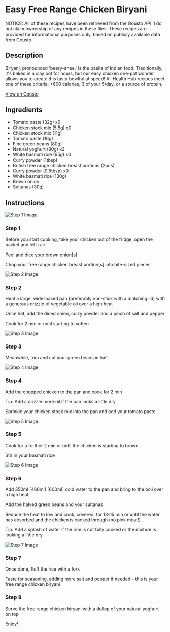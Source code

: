 # Easy Free Range Chicken Biryani

NOTICE: All of these recipes have been retrieved from the Gousto API. I do not claim ownership of any recipes in these files. These recipes are provided for informational purposes only, based on publicly available data from Gousto.

## Description

Biryani, pronounced 'beery-anee,' is the paella of Indian food. Traditionally, it's baked in a clay pot for hours, but our easy chicken one-pot wonder allows you to create this tasty bowlful at speed! All Health Hub recipes meet one of these criteria: <600 calories, 3 of your 5/day, or a source of protein.

[View on Gousto](https://www.gousto.co.uk/recipes/cookbook/easy-free-range-chicken-biryani)

## Ingredients

- Tomato paste (32g) x0
- Chicken stock mix (5.5g) x0
- Chicken stock mix (11g)
- Tomato paste (16g)
- Fine green beans (80g)
- Natural yoghurt (80g) x2
- White basmati rice (65g) x0
- Curry powder (1tbsp)
- British free range chicken breast portions (2pcs)
- Curry powder (0.5tbsp) x0
- White basmati rice (130g)
- Brown onion
- Sultanas (30g)

## Instructions

![Step 1 Image](https://production-media.gousto.co.uk/cms/recipe-step-image/Step-1-1715687132438-x200.jpg)

### Step 1

Before you start cooking, take your chicken out of the fridge, open the packet and let it air

Peel and dice your brown onion[s]

Chop your free range chicken breast portion[s] into bite-sized pieces

![Step 2 Image](https://production-media.gousto.co.uk/cms/recipe-step-image/Step-2-1715687135838-x200.jpg)

### Step 2

Heat a large, wide-based pan (preferably non-stick with a matching lid) with a generous drizzle of vegetable oil over a high heat

Once hot, add the diced onion, curry powder and a pinch of salt and pepper

Cook for 2 min or until starting to soften

![Step 3 Image](https://production-media.gousto.co.uk/cms/recipe-step-image/Step-3-1715687139523-x200.jpg)

### Step 3

Meanwhile, trim and cut your green beans in half

![Step 4 Image](https://production-media.gousto.co.uk/cms/recipe-step-image/Step-4-1715687142856-x200.jpg)

### Step 4

Add the chopped chicken to the pan and cook for 2 min

Tip: Add a drizzle more oil if the pan looks a little dry

Sprinkle your chicken stock mix into the pan and add your tomato paste

![Step 5 Image](https://production-media.gousto.co.uk/cms/recipe-step-image/Step-5-1715687146451-x200.jpg)

### Step 5

Cook for a further 2 min or until the chicken is starting to brown

Stir in your basmati rice

![Step 6 Image](https://production-media.gousto.co.uk/cms/recipe-step-image/Step-6-1715687149581-x200.jpg)

### Step 6

Add 350ml<span class="text-purple"> [460ml]<span class="text-danger"> </span>[600ml]</span> cold water to the pan and bring to the boil over a high heat

Add the halved green beans and your sultanas

Reduce the heat to low and cook, covered, for 13-15 min or until the water has absorbed and the chicken is cooked through (no pink meat!)

Tip: Add a splash of water if the rice is not fully cooked or the mixture is looking a little dry

![Step 7 Image](https://production-media.gousto.co.uk/cms/recipe-step-image/Step-7-1715687152608-x200.jpg)

### Step 7

Once done, fluff the rice with a fork

Taste for seasoning, adding more salt and pepper if needed – this is your free range chicken biryani

### Step 8

Serve the free range chicken biryani with a dollop of your natural yoghurt on top

Enjoy!

